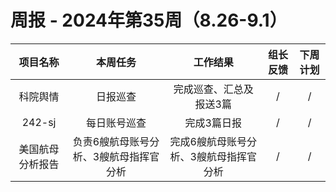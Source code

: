
# 周报 - 2024年第35周（8.26-9.1）


|  项目名称  | 本周任务 | 工作结果 | 组长反馈 |  下周计划| 
|:----------:|:--------:|:--------:|:--------:|:--------:|
| 科院舆情  | 日报巡查 |完成巡查、汇总及报送3篇 |   /   |     / |
|  242-sj    | 每日账号巡查|完成3篇日报 |   /   |     / |
|美国航母分析报告| 负责6艘航母账号分析、3艘航母指挥官分析|完成6艘航母账号分析、3艘航母指挥官分析 |   /   |     / |
